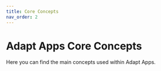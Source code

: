 ```yaml
---
title: Core Concepts
nav_order: 2
---
```


# Adapt Apps Core Concepts

Here you can find the main concepts used within Adapt Apps. 